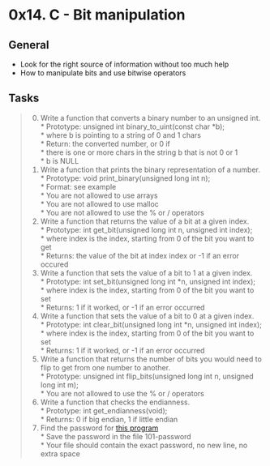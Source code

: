 # 0x14. C - Bit manipulation    

## General     
* Look for the right source of information without too much help    
* How to manipulate bits and use bitwise operators    

## Tasks   
> 0. Write a function that converts a binary number to an unsigned int.     
	* Prototype: unsigned int binary_to_uint(const char *b);     
	* where b is pointing to a string of 0 and 1 chars     
	* Return: the converted number, or 0 if     
		* there is one or more chars in the string b that is not 0 or 1    
		* b is NULL    
> 1. Write a function that prints the binary representation of a number.     
	* Prototype: void print_binary(unsigned long int n);     
	* Format: see example     
	* You are not allowed to use arrays     
	* You are not allowed to use malloc      
	* You are not allowed to use the % or / operators     
> 2. Write a function that returns the value of a bit at a given index.    
	* Prototype: int get_bit(unsigned long int n, unsigned int index);    
	* where index is the index, starting from 0 of the bit you want to get    
	* Returns: the value of the bit at index index or -1 if an error occured     
> 3. Write a function that sets the value of a bit to 1 at a given index.    
	* Prototype: int set_bit(unsigned long int *n, unsigned int index);    
	* where index is the index, starting from 0 of the bit you want to set     
	* Returns: 1 if it worked, or -1 if an error occurred     
> 4. Write a function that sets the value of a bit to 0 at a given index.    
	* Prototype: int clear_bit(unsigned long int *n, unsigned int index);    
	* where index is the index, starting from 0 of the bit you want to set     
	* Returns: 1 if it worked, or -1 if an error occurred    
> 5. Write a function that returns the number of bits you would need to flip to get from one number to another.    
	* Prototype: unsigned int flip_bits(unsigned long int n, unsigned long int m);    
	* You are not allowed to use the % or / operators    
> 6. Write a function that checks the endianness.    
	* Prototype: int get_endianness(void);    
	* Returns: 0 if big endian, 1 if little endian    
> 7. Find the password for [this program](https://github.com/holbertonschool/0x13.c)    
	* Save the password in the file 101-password     
	* Your file should contain the exact password, no new line, no extra space     
